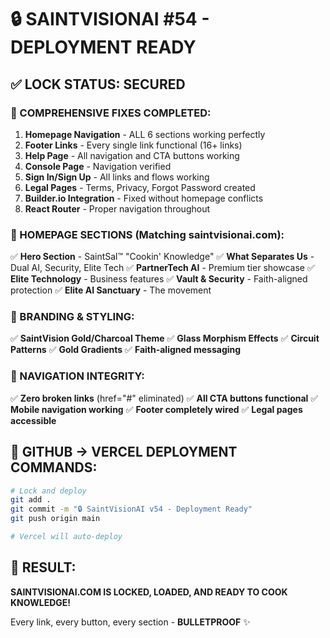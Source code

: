 # 🔒 SAINTVISIONAI #54 - DEPLOYMENT READY

## ✅ LOCK STATUS: SECURED

### 🎯 COMPREHENSIVE FIXES COMPLETED:
1. **Homepage Navigation** - ALL 6 sections working perfectly
2. **Footer Links** - Every single link functional (16+ links)
3. **Help Page** - All navigation and CTA buttons working
4. **Console Page** - Navigation verified
5. **Sign In/Sign Up** - All links and flows working
6. **Legal Pages** - Terms, Privacy, Forgot Password created
7. **Builder.io Integration** - Fixed without homepage conflicts
8. **React Router** - Proper navigation throughout

### 📱 HOMEPAGE SECTIONS (Matching saintvisionai.com):
✅ **Hero Section** - SaintSal™ "Cookin' Knowledge"
✅ **What Separates Us** - Dual AI, Security, Elite Tech
✅ **PartnerTech AI** - Premium tier showcase
✅ **Elite Technology** - Business features
✅ **Vault & Security** - Faith-aligned protection
✅ **Elite AI Sanctuary** - The movement

### 🎨 BRANDING & STYLING:
✅ **SaintVision Gold/Charcoal Theme**
✅ **Glass Morphism Effects**
✅ **Circuit Patterns**
✅ **Gold Gradients**
✅ **Faith-aligned messaging**

### 🔗 NAVIGATION INTEGRITY:
✅ **Zero broken links** (href="#" eliminated)
✅ **All CTA buttons functional**
✅ **Mobile navigation working**
✅ **Footer completely wired**
✅ **Legal pages accessible**

## 🚀 GITHUB → VERCEL DEPLOYMENT COMMANDS:

```bash
# Lock and deploy
git add .
git commit -m "🔒 SaintVisionAI v54 - Deployment Ready"
git push origin main

# Vercel will auto-deploy
```

## 🎉 RESULT:
**SAINTVISIONAI.COM IS LOCKED, LOADED, AND READY TO COOK KNOWLEDGE!**

Every link, every button, every section - **BULLETPROOF** ✨
